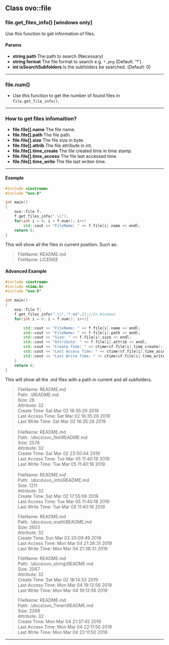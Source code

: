 ## Class ovo::file
### file.get_files_info() [windows only]
Use this function to get information of files.
#### Params
 - **string path** The path to search (Necessary)
 - **string format** The file format to search e.g. `*.png` (Default: '*')
 - **int isSearchSubfolders** Is the subfolders be searched. (Default: 0)
-----------------------
### file.num()
 - Use this function to get the number of found files in `file.get_file_info()`.
---------------------
### How to get files infomaition?
 - **file.file[].name** The file name.
 - **file.file[].path** The file path.
 - **file.file[].size** The file size in byte.
 - **file.file[].attrib** The file attribute in int.
 - **file.file[].time_create** The file created time in time stamp.
 - **file.file[].time_access** The file last accessed time.
 - **file.file[].time_write** The file last writen time.
 -----------------
#### Example
````C++
#include <iostream>
#include "ovo.h"

int main()
{
    ovo::file f;
    f.get_files_info(".\\");
    for(int i = 0; i < f.num(); i++)
        std::cout << "FileName: " << f.file[i].name << endl;
    return 0;
}
```` 
This will show all the files in current position. Such as:
>FileName: README.md<br/>
>FileName: LICENSE<br/>

#### Advanced Example
````C++
#include <iostream>
#include <time.h>
#include "ovo.h"

int main()
{
    ovo::file f;
    f.get_files_info(".\\","*.md",1);//In Windows
    for(int i = 0; i < f.num(); i++){

        std::cout << "FileName: " << f.file[i].name << endl;
        std::cout << "FileName: " << f.file[i].path << endl;
        std::cout << "Size: " << f.file[i].size << endl;
        std::cout << "Attribute: " << f.file[i].attrib << endl;
        std::cout << "Create Time: " << ctime(&f.file[i].time_create);
        std::cout << "Last Access Time: " << ctime(&f.file[i].time_access);
        std::cout << "Last Write Time: " << ctime(&f.file[i].time_write) << endl;
    }
    return 0;
}
````

This will show all the .md files with a path in current and all subfolders.
>FileName: README.md<br/>
>Path: .\README.md<br/>
>Size: 28<br/>
>Attribute: 32<br/>
>Create Time: Sat Mar 02 16:35:26 2019<br/>
>Last Access Time: Sat Mar 02 16:35:26 2019<br/>
>Last Write Time: Sat Mar 02 16:35:26 2019<br/>
><br/>
>FileName: README.md<br/>
>Path: .\docs\ovo_file\README.md<br/>
>Size: 2578<br/>
>Attribute: 32<br/>
>Create Time: Sat Mar 02 23:50:44 2019<br/>
>Last Access Time: Tue Mar 05 11:40:18 2019<br/>
>Last Write Time: Tue Mar 05 11:40:18 2019<br/>
><br/>
>FileName: README.md<br/>
>Path: .\docs\ovo_info\README.md<br/>
>Size: 1211<br/>
>Attribute: 32<br/>
>Create Time: Sat Mar 02 17:55:06 2019<br/>
>Last Access Time: Tue Mar 05 11:40:18 2019<br/>
>Last Write Time: Tue Mar 05 11:40:18 2019<br/>
>
>FileName: README.md<br/>
>Path: .\docs\ovo_math\README.md<br/>
>Size: 2603<br/>
>Attribute: 32<br/>
>Create Time: Sun Mar 03 20:09:49 2019<br/>
>Last Access Time: Mon Mar 04 21:38:31 2019<br/>
>Last Write Time: Mon Mar 04 21:38:31 2019<br/>
>
>FileName: README.md<br/>
>Path: .\docs\ovo_string\README.md<br/>
>Size: 2067<br/>
>Attribute: 32<br/>
>Create Time: Sat Mar 02 18:14:52 2019<br/>
>Last Access Time: Mon Mar 04 19:12:56 2019<br/>
>Last Write Time: Mon Mar 04 19:12:56 2019<br/>
>
>FileName: README.md<br/>
>Path: .\docs\ovo_Timer\README.md<br/>
>Size: 2268<br/>
>Attribute: 32<br/>
>Create Time: Mon Mar 04 21:37:45 2019<br/>
>Last Access Time: Mon Mar 04 22:11:50 2019<br/>
>Last Write Time: Mon Mar 04 22:11:50 2019<br/>
--------------------



